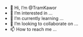 - 👋 Hi, I’m @TramKawor
- 👀 I’m interested in ...
- 🌱 I’m currently learning ...
- 💞️ I’m looking to collaborate on ...
- 📫 How to reach me ...

<!---
TramKawor/TramKawor is a ✨ special ✨ repository because its `README.md` (this file) appears on your GitHub profile.
You can click the Preview link to take a look at your changes.
--->
